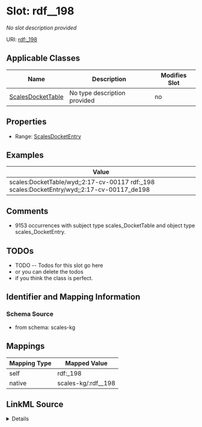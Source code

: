 

# Slot: rdf__198


_No slot description provided_





URI: [rdf:_198](http://www.w3.org/1999/02/22-rdf-syntax-ns#_198)



<!-- no inheritance hierarchy -->





## Applicable Classes

| Name | Description | Modifies Slot |
| --- | --- | --- |
| [ScalesDocketTable](../classes/ScalesDocketTable.md) | No type description provided |  no  |







## Properties

* Range: [ScalesDocketEntry](../classes/ScalesDocketEntry.md)






## Examples

| Value |
| --- |
| scales:DocketTable/wyd;;2:17-cv-00117 rdf:_198 scales:DocketEntry/wyd;;2:17-cv-00117_de198 |

## Comments

* 9153 occurrences with subject type scales_DocketTable and object type scales_DocketEntry.

## TODOs

* TODO -- Todos for this slot go here
* or you can delete the todos
* if you think the class is perfect.

## Identifier and Mapping Information







### Schema Source


* from schema: scales-kg




## Mappings

| Mapping Type | Mapped Value |
| ---  | ---  |
| self | rdf:_198 |
| native | scales-kg/:rdf__198 |




## LinkML Source

<details>
```yaml
name: rdf__198
description: No slot description provided
todos:
- TODO -- Todos for this slot go here
- or you can delete the todos
- if you think the class is perfect.
comments:
- 9153 occurrences with subject type scales_DocketTable and object type scales_DocketEntry.
examples:
- value: scales:DocketTable/wyd;;2:17-cv-00117 rdf:_198 scales:DocketEntry/wyd;;2:17-cv-00117_de198
from_schema: scales-kg
rank: 1000
slot_uri: rdf:_198
alias: rdf__198
domain_of:
- scales_DocketTable
range: scales_DocketEntry

```
</details>